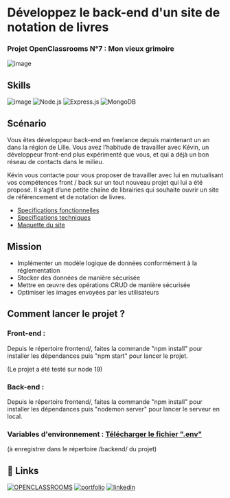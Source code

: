 
# Développez le back-end d'un site de notation de livres

### Projet OpenClassrooms N°7 : Mon vieux grimoire

![image](https://user.oc-static.com/upload/2022/10/11/16654934257102_DW-P7-Back-end_company-banner.png)






## Skills


![image](https://img.shields.io/badge/JavaScript-323330?style=for-the-badge&logo=javascript&logoColor=F7DF1E)
![Node.js](https://img.shields.io/badge/node.js-6DA55F?logo=node.js&logoColor=white&style=for-the-badge)
![Express.js](https://img.shields.io/badge/express.js-%23404d59.svg?logo=express&logoColor=%2361DAFB&style=for-the-badge)
![MongoDB](https://img.shields.io/badge/MongoDB-%234ea94b.svg?logo=mongodb&logoColor=white&style=for-the-badge)
## Scénario
Vous êtes développeur back-end en freelance depuis maintenant un an dans la région de Lille. Vous avez l’habitude de travailler avec Kévin, un développeur front-end plus expérimenté que vous, et qui a déjà un bon réseau de contacts dans le milieu.  

Kévin vous contacte pour vous proposer de travailler avec lui en mutualisant vos compétences front / back sur un tout nouveau projet qui lui a été proposé. Il s’agit d’une petite chaîne de librairies qui souhaite ouvrir un site de référencement et de notation de livres.  

- [Specifications fonctionnelles](https://drive.google.com/file/d/1CMJLMzpYx49NzEa_yChJq4Fd-xx8kFJG/view?usp=sharing)
- [Specifications techniques](https://drive.google.com/file/d/1wv5lENAMPJFmdK_kwsEl9bwqwv4nag3O/view?usp=sharing)
- [Maquette du site](https://drive.google.com/file/d/15FScP_KcwFWfv3-RSJftVkEB_W0iG-Sk/view?usp=sharing)

## Mission
- Implémenter un modèle logique de données conformément à la réglementation
- Stocker des données de manière sécurisée
- Mettre en œuvre des opérations CRUD de manière sécurisée
- Optimiser les images envoyées par les utilisateurs
## Comment lancer le projet ?

### Front-end : 

Depuis le répertoire frontend/, faites la commande "npm install" pour installer les dépendances puis "npm start" pour lancer le projet.

(Le projet a été testé sur node 19)

### Back-end :

Depuis le répertoire frontend/, faites la commande "npm install" pour installer les dépendances puis "nodemon server" pour lancer le serveur en local.

### Variables d'environnement : [Télécharger le fichier ".env"](https://drive.google.com/file/d/1ZPo841pXSc40vDCb3rCeOqitNYP-Ufmz/view?usp=sharing)
(à enregistrer dans le répertoire /backend/ du projet)

## 🔗 Links
[![OPENCLASSROOMS](https://img.shields.io/badge/OPENCLASSROOMS-7451EB?style=for-the-badge&logoColor=white)](https://openclassrooms.com/fr/)
[![portfolio](https://img.shields.io/badge/my_portfolio-000?style=for-the-badge&logo=ko-fi&logoColor=white)](https://kevinbret.fr/)
[![linkedin](https://img.shields.io/badge/linkedin-0A66C2?style=for-the-badge&logo=linkedin&logoColor=white)](www.linkedin.com/in/kevin-bret-534a73180)

